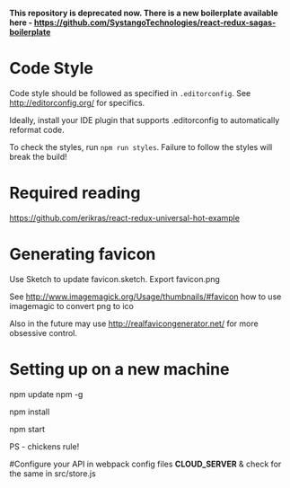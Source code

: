 **This repository is deprecated now. There is a new boilerplate available here - https://github.com/SystangoTechnologies/react-redux-sagas-boilerplate**

# Code Style 

Code style should be followed as specified in `.editorconfig`. See http://editorconfig.org/ for specifics.

Ideally, install your IDE plugin that supports .editorconfig to automatically reformat code.

To check the styles, run `npm run styles`. Failure to follow the styles will break the build!

# Required reading

https://github.com/erikras/react-redux-universal-hot-example

# Generating favicon

Use Sketch to update favicon.sketch. Export favicon.png

See http://www.imagemagick.org/Usage/thumbnails/#favicon how to use imagemagic to convert png to ico

Also in the future may use http://realfavicongenerator.net/ for more obsessive control.

# Setting up on a new machine

npm update npm -g

npm install

npm start

PS - chickens rule!


#Configure your API in webpack config files __CLOUD_SERVER__ & check for the same in src/store.js
